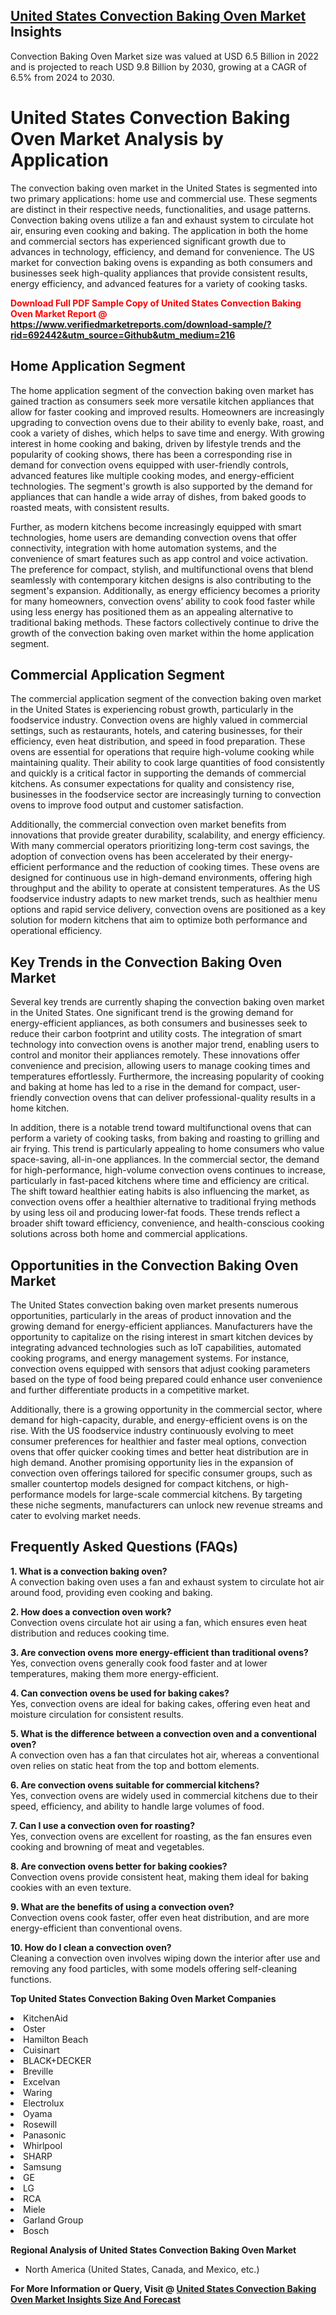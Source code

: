 <h2><a href="https://www.verifiedmarketreports.com/download-sample/?rid=692442&amp;utm_source=Github&amp;utm_medium=216" target="_blank">United States Convection Baking Oven Market</a> Insights</h2><p>Convection Baking Oven Market size was valued at USD 6.5 Billion in 2022 and is projected to reach USD 9.8 Billion by 2030, growing at a CAGR of 6.5% from 2024 to 2030.</p><p><div> <h1>United States Convection Baking Oven Market Analysis by Application</h1> <p>The convection baking oven market in the United States is segmented into two primary applications: home use and commercial use. These segments are distinct in their respective needs, functionalities, and usage patterns. Convection baking ovens utilize a fan and exhaust system to circulate hot air, ensuring even cooking and baking. The application in both the home and commercial sectors has experienced significant growth due to advances in technology, efficiency, and demand for convenience. The US market for convection baking ovens is expanding as both consumers and businesses seek high-quality appliances that provide consistent results, energy efficiency, and advanced features for a variety of cooking tasks.</p> <p><strong><p><span class=""><span style="color: #ff0000;"><strong>Download Full PDF Sample Copy of United States Convection Baking Oven Market Report</strong> @ </span><a href="https://www.verifiedmarketreports.com/download-sample/?rid=692442&amp;utm_source=Github&amp;utm_medium=216" target="_blank">https://www.verifiedmarketreports.com/download-sample/?rid=692442&amp;utm_source=Github&amp;utm_medium=216</a></span></p></strong></p> <h2>Home Application Segment</h2> <p>The home application segment of the convection baking oven market has gained traction as consumers seek more versatile kitchen appliances that allow for faster cooking and improved results. Homeowners are increasingly upgrading to convection ovens due to their ability to evenly bake, roast, and cook a variety of dishes, which helps to save time and energy. With growing interest in home cooking and baking, driven by lifestyle trends and the popularity of cooking shows, there has been a corresponding rise in demand for convection ovens equipped with user-friendly controls, advanced features like multiple cooking modes, and energy-efficient technologies. The segment's growth is also supported by the demand for appliances that can handle a wide array of dishes, from baked goods to roasted meats, with consistent results.</p> <p>Further, as modern kitchens become increasingly equipped with smart technologies, home users are demanding convection ovens that offer connectivity, integration with home automation systems, and the convenience of smart features such as app control and voice activation. The preference for compact, stylish, and multifunctional ovens that blend seamlessly with contemporary kitchen designs is also contributing to the segment's expansion. Additionally, as energy efficiency becomes a priority for many homeowners, convection ovens’ ability to cook food faster while using less energy has positioned them as an appealing alternative to traditional baking methods. These factors collectively continue to drive the growth of the convection baking oven market within the home application segment.</p> <h2>Commercial Application Segment</h2> <p>The commercial application segment of the convection baking oven market in the United States is experiencing robust growth, particularly in the foodservice industry. Convection ovens are highly valued in commercial settings, such as restaurants, hotels, and catering businesses, for their efficiency, even heat distribution, and speed in food preparation. These ovens are essential for operations that require high-volume cooking while maintaining quality. Their ability to cook large quantities of food consistently and quickly is a critical factor in supporting the demands of commercial kitchens. As consumer expectations for quality and consistency rise, businesses in the foodservice sector are increasingly turning to convection ovens to improve food output and customer satisfaction.</p> <p>Additionally, the commercial convection oven market benefits from innovations that provide greater durability, scalability, and energy efficiency. With many commercial operators prioritizing long-term cost savings, the adoption of convection ovens has been accelerated by their energy-efficient performance and the reduction of cooking times. These ovens are designed for continuous use in high-demand environments, offering high throughput and the ability to operate at consistent temperatures. As the US foodservice industry adapts to new market trends, such as healthier menu options and rapid service delivery, convection ovens are positioned as a key solution for modern kitchens that aim to optimize both performance and operational efficiency.</p> <h2>Key Trends in the Convection Baking Oven Market</h2> <p>Several key trends are currently shaping the convection baking oven market in the United States. One significant trend is the growing demand for energy-efficient appliances, as both consumers and businesses seek to reduce their carbon footprint and utility costs. The integration of smart technology into convection ovens is another major trend, enabling users to control and monitor their appliances remotely. These innovations offer convenience and precision, allowing users to manage cooking times and temperatures effortlessly. Furthermore, the increasing popularity of cooking and baking at home has led to a rise in the demand for compact, user-friendly convection ovens that can deliver professional-quality results in a home kitchen.</p> <p>In addition, there is a notable trend toward multifunctional ovens that can perform a variety of cooking tasks, from baking and roasting to grilling and air frying. This trend is particularly appealing to home consumers who value space-saving, all-in-one appliances. In the commercial sector, the demand for high-performance, high-volume convection ovens continues to increase, particularly in fast-paced kitchens where time and efficiency are critical. The shift toward healthier eating habits is also influencing the market, as convection ovens offer a healthier alternative to traditional frying methods by using less oil and producing lower-fat foods. These trends reflect a broader shift toward efficiency, convenience, and health-conscious cooking solutions across both home and commercial applications.</p> <h2>Opportunities in the Convection Baking Oven Market</h2> <p>The United States convection baking oven market presents numerous opportunities, particularly in the areas of product innovation and the growing demand for energy-efficient appliances. Manufacturers have the opportunity to capitalize on the rising interest in smart kitchen devices by integrating advanced technologies such as IoT capabilities, automated cooking programs, and energy management systems. For instance, convection ovens equipped with sensors that adjust cooking parameters based on the type of food being prepared could enhance user convenience and further differentiate products in a competitive market.</p> <p>Additionally, there is a growing opportunity in the commercial sector, where demand for high-capacity, durable, and energy-efficient ovens is on the rise. With the US foodservice industry continuously evolving to meet consumer preferences for healthier and faster meal options, convection ovens that offer quicker cooking times and better heat distribution are in high demand. Another promising opportunity lies in the expansion of convection oven offerings tailored for specific consumer groups, such as smaller countertop models designed for compact kitchens, or high-performance models for large-scale commercial kitchens. By targeting these niche segments, manufacturers can unlock new revenue streams and cater to evolving market needs.</p> <h2>Frequently Asked Questions (FAQs)</h2> <p><strong>1. What is a convection baking oven?</strong><br>A convection baking oven uses a fan and exhaust system to circulate hot air around food, providing even cooking and baking.</p> <p><strong>2. How does a convection oven work?</strong><br>Convection ovens circulate hot air using a fan, which ensures even heat distribution and reduces cooking time.</p> <p><strong>3. Are convection ovens more energy-efficient than traditional ovens?</strong><br>Yes, convection ovens generally cook food faster and at lower temperatures, making them more energy-efficient.</p> <p><strong>4. Can convection ovens be used for baking cakes?</strong><br>Yes, convection ovens are ideal for baking cakes, offering even heat and moisture circulation for consistent results.</p> <p><strong>5. What is the difference between a convection oven and a conventional oven?</strong><br>A convection oven has a fan that circulates hot air, whereas a conventional oven relies on static heat from the top and bottom elements.</p> <p><strong>6. Are convection ovens suitable for commercial kitchens?</strong><br>Yes, convection ovens are widely used in commercial kitchens due to their speed, efficiency, and ability to handle large volumes of food.</p> <p><strong>7. Can I use a convection oven for roasting?</strong><br>Yes, convection ovens are excellent for roasting, as the fan ensures even cooking and browning of meat and vegetables.</p> <p><strong>8. Are convection ovens better for baking cookies?</strong><br>Convection ovens provide consistent heat, making them ideal for baking cookies with an even texture.</p> <p><strong>9. What are the benefits of using a convection oven?</strong><br>Convection ovens cook faster, offer even heat distribution, and are more energy-efficient than conventional ovens.</p> <p><strong>10. How do I clean a convection oven?</strong><br>Cleaning a convection oven involves wiping down the interior after use and removing any food particles, with some models offering self-cleaning functions.</p></div></p><p><strong>Top United States Convection Baking Oven Market Companies</strong></p><div data-test-id=""><p><li>KitchenAid</li><li> Oster</li><li> Hamilton Beach</li><li> Cuisinart</li><li> BLACK+DECKER</li><li> Breville</li><li> Excelvan</li><li> Waring</li><li> Electrolux</li><li> Oyama</li><li> Rosewill</li><li> Panasonic</li><li> Whirlpool</li><li> SHARP</li><li> Samsung</li><li> GE</li><li> LG</li><li> RCA</li><li> Miele</li><li> Garland Group</li><li> Bosch</li></p><div><strong>Regional Analysis of&nbsp;United States Convection Baking Oven Market</strong></div><ul><li dir="ltr"><p dir="ltr">North America&nbsp;(United States, Canada, and Mexico, etc.)</p></li></ul><p><strong>For More Information or Query, Visit @&nbsp;</strong><strong><a href="https://www.verifiedmarketreports.com/product/convection-baking-oven-market/?utm_source=Github&amp;utm_medium=216" target="_blank">United States Convection Baking Oven Market Insights Size And Forecast</a></strong></p></div>
